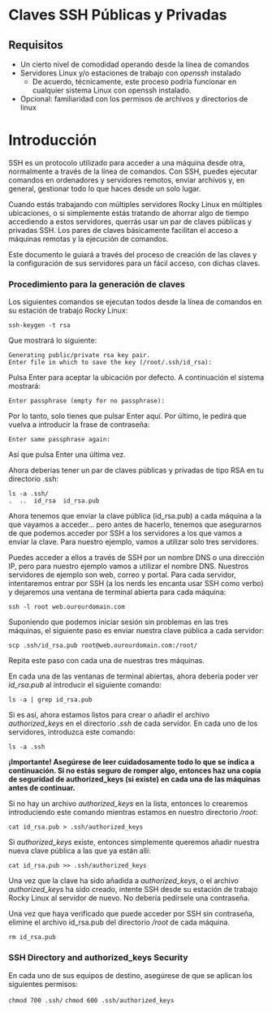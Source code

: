 # Claves SSH Públicas y Privadas

## Requisitos

* Un cierto nivel de comodidad operando desde la línea de comandos
* Servidores Linux y/o estaciones de trabajo con *openssh* instalado
    * De acuerdo, técnicamente, este proceso podría funcionar en cualquier sistema Linux con openssh instalado.
* Opcional: familiaridad con los permisos de archivos y directorios de linux

# Introducción

SSH es un protocolo utilizado para acceder a una máquina desde otra, normalmente a través de la línea de comandos. Con SSH, puedes ejecutar comandos en ordenadores y servidores remotos, enviar archivos y, en general, gestionar todo lo que haces desde un solo lugar.

Cuando estás trabajando con múltiples servidores Rocky Linux en múltiples ubicaciones, o si simplemente estás tratando de ahorrar algo de tiempo accediendo a estos servidores, querrás usar un par de claves públicas y privadas SSH. Los pares de claves básicamente facilitan el acceso a máquinas remotas y la ejecución de comandos. 

Este documento le guiará a través del proceso de creación de las claves y la configuración de sus servidores para un fácil acceso, con dichas claves.

### Procedimiento para la generación de claves

Los siguientes comandos se ejecutan todos desde la línea de comandos en su estación de trabajo Rocky Linux:

`ssh-keygen -t rsa`

Que mostrará lo siguiente:

```
Generating public/private rsa key pair.
Enter file in which to save the key (/root/.ssh/id_rsa):
```

Pulsa Enter para aceptar la ubicación por defecto. A continuación el sistema mostrará:

`Enter passphrase (empty for no passphrase):`

Por lo tanto, solo tienes que pulsar Enter aquí. Por último, le pedirá que vuelva a introducir la frase de contraseña:

`Enter same passphrase again:`

Así que pulsa Enter una última vez.

Ahora deberías tener un par de claves públicas y privadas de tipo RSA en tu directorio .ssh:

```
ls -a .ssh/
.  ..  id_rsa  id_rsa.pub
```

Ahora tenemos que enviar la clave pública (id_rsa.pub) a cada máquina a la que vayamos a acceder... pero antes de hacerlo, tenemos que asegurarnos de que podemos acceder por SSH a los servidores a los que vamos a enviar la clave. Para nuestro ejemplo, vamos a utilizar solo tres servidores. 

Puedes acceder a ellos a través de SSH por un nombre DNS o una dirección IP, pero para nuestro ejemplo vamos a utilizar el nombre DNS. Nuestros servidores de ejemplo son web, correo y portal. Para cada servidor, intentaremos entrar por SSH (a los nerds les encanta usar SSH como verbo) y dejaremos una ventana de terminal abierta para cada máquina:

`ssh -l root web.ourourdomain.com` 

Suponiendo que podemos iniciar sesión sin problemas en las tres máquinas, el siguiente paso es enviar nuestra clave pública a cada servidor:

`scp .ssh/id_rsa.pub root@web.ourourdomain.com:/root/` 

Repita este paso con cada una de nuestras tres máquinas. 

En cada una de las ventanas de terminal abiertas, ahora debería poder ver *id_rsa.pub* al introducir el siguiente comando:

`ls -a | grep id_rsa.pub` 

Si es así, ahora estamos listos para crear o añadir el archivo *authorized_keys* en el directorio *.ssh* de cada servidor. En cada uno de los servidores, introduzca este comando:

`ls -a .ssh` 

**¡Importante! Asegúrese de leer cuidadosamente todo lo que se indica a continuación. Si no estás seguro de romper algo, entonces haz una copia de seguridad de authorized_keys (si existe) en cada una de las máquinas antes de continuar.**

Si no hay un archivo *authorized_keys* en la lista, entonces lo crearemos introduciendo este comando mientras estamos en nuestro directorio _/root_:

`cat id_rsa.pub > .ssh/authorized_keys`

Si _authorized_keys_ existe, entonces simplemente queremos añadir nuestra nueva clave pública a las que ya están allí:

`cat id_rsa.pub >> .ssh/authorized_keys`

Una vez que la clave ha sido añadida a _authorized_keys_, o el archivo _authorized_keys_ ha sido creado, intente SSH desde su estación de trabajo Rocky Linux al servidor de nuevo. No debería pedírsele una contraseña.

Una vez que haya verificado que puede acceder por SSH sin contraseña, elimine el archivo id_rsa.pub del directorio _/root_ de cada máquina.

`rm id_rsa.pub`

### SSH Directory and authorized_keys Security

En cada uno de sus equipos de destino, asegúrese de que se aplican los siguientes permisos:

`chmod 700 .ssh/`
`chmod 600 .ssh/authorized_keys`
